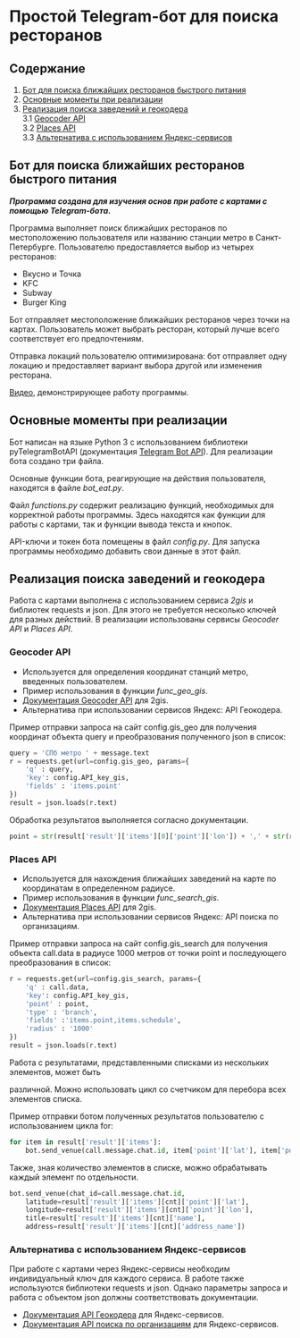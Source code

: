 # Простой Telegram-бот для поиска ресторанов

## Содержание

1. [Бот для поиска ближайших ресторанов быстрого питания](#Бот_для_поиска_ближайших_ресторанов_быстрого_питания)
2. [Основные моменты при реализации](#Основные_моменты_при_реализации)
3. [Реализация поиска заведений и геокодера](#Реализация_поиска_заведений_и_геокодера)  
    3.1 [Geocoder API](#Geocoder_API)  
    3.2 [Places API](#Places_API)  
    3.3 [Альтернатива с использованием Яндекс-сервисов](#Альтернатива_с_использованием_Яндекс-сервисов)  

<a name="Бот_для_поиска_ближайших_ресторанов_быстрого_питания"></a>
## Бот для поиска ближайших ресторанов быстрого питания

_**Программа создана для изучения основ при работе с картами с помощью Telegram-бота.**_

Программа выполняет поиск ближайших ресторанов по местоположению пользователя или названию станции метро в Санкт-Петербурге. Пользователю предоставляется выбор из четырех ресторанов:
 + Вкусно и Точка
 + KFC
 + Subway
 + Burger King
 
Бот отправляет местоположение ближайших ресторанов через точки на картах. Пользователь может выбрать ресторан, который лучше всего соответствует его предпочтениям.  

Отправка локаций пользователю оптимизирована: бот отправляет одну локацию и предоставляет вариант выбора другой или изменения ресторана. 

[Видео](https://drive.google.com/file/d/1--etGkIuulyfVxT6oECJTEflRvLrKDIb/view?usp=sharing), демонстрирующее работу программы.

<a name="Основные_моменты_при_реализации"></a>
## Основные моменты при реализации

Бот написан на языке Python 3 с использованием библиотеки pyTelegramBotAPI (документация [Telegram Bot API](https://core.telegram.org/bots/api)). Для реализации бота создано три файла.

Основные функции бота, реагирующие на действия пользователя, находятся в файле _bot_eat.py_.

Файл _functions.py_ содержит реализацию функций, необходимых для корректной работы программы. Здесь находятся как функции для работы с картами, так и функции вывода текста и кнопок. 

API-ключи и токен бота помещены в файл _config.py_. Для запуска программы необходимо добавить свои данные в этот файл.

<a name="Реализация_поиска_заведений_и_геокодера"></a>
## Реализация поиска заведений и геокодера
 
Работа с картами выполнена с использованием сервиса _2gis_ и библиотек requests и json. Для этого не требуется несколько ключей для разных действий. В реализации использованы сервисы _Geocoder API_ и _Places API_.

<a name="Geocoder_API"></a>
### Geocoder API

- Используется для определения координат станций метро, введенных пользователем. 
- Пример использования в функции _func_geo_gis_.
- [Документация Geocoder API](https://docs.2gis.com/ru/api/search/geocoder/overview) для 2gis.
- Альтернатива при использовании сервисов Яндекс: API Геокодера.

Пример отправки запроса на сайт config.gis_geo для получения координат объекта query и преобразования полученного json в список:
```python
query = 'СПб метро ' + message.text 
r = requests.get(url=config.gis_geo, params={
    'q' : query,
    'key': config.API_key_gis,
    'fields' : 'items.point'
}) 
result = json.loads(r.text)
```

Обработка результатов выполняется согласно документации.
```python
point = str(result['result']['items'][0]['point']['lon']) + ',' + str(result['result']['items'][0]['point']['lat'])
```

<a name="Places_API"></a>
### Places API
- Используется для нахождения ближайших заведений на карте по координатам в определенном радиусе. 
- Пример использования в функции _func_search_gis_.
- [Документация Places API](https://docs.2gis.com/ru/api/search/places/overview) для 2gis.
- Альтернатива при использовании сервисов Яндекс: API поиска по организациям.

Пример отправки запроса на сайт config.gis_search для получения объекта call.data в радиусе 1000 метров от точки point и последующего преобразования в список:
```python
r = requests.get(url=config.gis_search, params={
    'q' : call.data,
    'key': config.API_key_gis,
    'point' : point,
    'type' : 'branch',
    'fields' :'items.point,items.schedule',
    'radius' : '1000'
}) 
result = json.loads(r.text)
```

Работа с результатами, представленными списками из нескольких элементов, может быть

 различной. Можно использовать цикл со счетчиком для перебора всех элементов списка.

Пример отправки ботом полученных результатов пользователю с использованием цикла for:
```python
for item in result['result']['items']:
    bot.send_venue(call.message.chat.id, item['point']['lat'], item['point']['lon'], item['name'], item['address_name'])
```

Также, зная количество элементов в списке, можно обрабатывать каждый элемент по отдельности.
```python
bot.send_venue(chat_id=call.message.chat.id, 
    latitude=result['result']['items'][cnt]['point']['lat'], 
    longitude=result['result']['items'][cnt]['point']['lon'], 
    title=result['result']['items'][cnt]['name'], 
    address=result['result']['items'][cnt]['address_name'])
```

<a name="Альтернатива_с_использованием_Яндекс-сервисов"></a>
### Альтернатива с использованием Яндекс-сервисов

При работе с картами через Яндекс-сервисы необходим индивидуальный ключ для каждого сервиса. В работе также используются библиотеки requests и json. 
Однако параметры запроса и работа с объектом json должны соответствовать документации. 

+ [Документация API Геокодера](https://yandex.ru/dev/maps/geocoder/doc/desc/concepts/about.html) для Яндекс-сервисов.
+ [Документация API поиска по организациям](https://yandex.ru/dev/maps/geosearch/doc/concepts/about.html) для Яндекс-сервисов.
